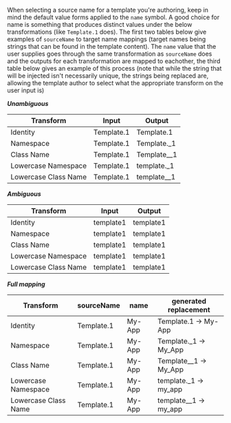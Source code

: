 When selecting a source name for a template you're authoring, keep in mind the default value forms applied to the `name` symbol. A good choice for name is something that produces distinct values under the below transformations (like `Template.1` does). The first two tables below give examples of `sourceName` to target name mappings (target names being strings that can be found in the template content). The `name` value that the user supplies goes through the same transformation as `sourceName` does and the outputs for each transformation are mapped to eachother, the third table below gives an example of this process (note that while the string that will be injected isn't necessarily unique, the strings being replaced are, allowing the template author to select what the appropriate transform on the user input is)

***Unambiguous***

Transform | Input | Output
-------|------|--------
Identity | Template.1 | Template.1
Namespace | Template.1 | Template._1
Class Name | Template.1 | Template__1
Lowercase Namespace | Template.1 | template._1
Lowercase Class Name | Template.1 | template__1

***Ambiguous***

Transform | Input | Output
-------|------|--------
Identity | template1 | template1
Namespace | template1 | template1
Class Name | template1 | template1
Lowercase Namespace | template1 | template1
Lowercase Class Name | template1 | template1


***Full mapping***

Transform | sourceName | name | generated replacement
-------|------|--------|--------
Identity | Template.1 | My-App | Template.1 -> My-App
Namespace | Template.1 | My-App | Template._1 -> My_App
Class Name | Template.1 | My-App | Template__1 -> My_App 
Lowercase Namespace | Template.1 | My-App | template._1 -> my_app
Lowercase Class Name | Template.1 | My-App | template__1 -> my_app
